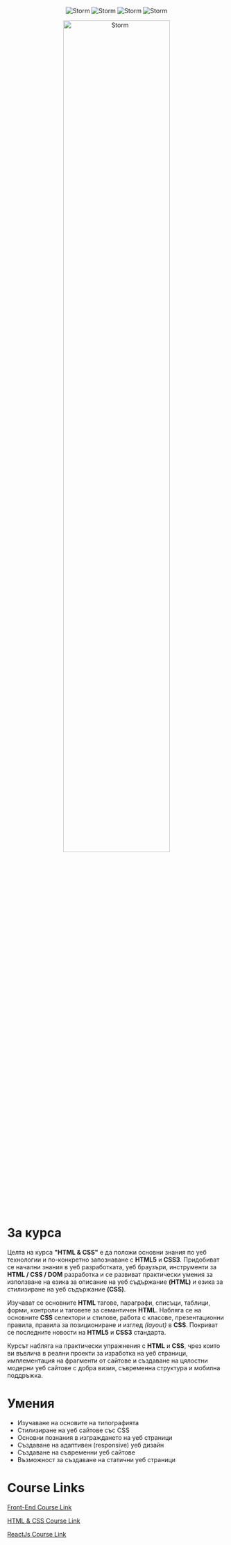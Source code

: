 <p align="center">
  <img src="https://forthebadge.com/images/badges/built-with-love.svg" alt="Storm">
  <img src="https://forthebadge.com/images/badges/uses-js.svg" alt="Storm">
  <img src="https://forthebadge.com/images/badges/uses-html.svg" alt="Storm">
  <img src="https://forthebadge.com/images/badges/60-percent-of-the-time-works-every-time.svg" alt="Storm">
</p>

<p align="center">
  <img width="70%" src="https://nakov.com/wp-content/uploads/2012/03/Software-University-logo-horizontal.png" alt="Storm">
</p>

# За курса

Целта на курса **"HTML & CSS"** е да положи основни знания по уеб технологии и по-конкретно запознаване с **HTML5** и **CSS3**. Придобиват се начални знания в уеб разработката, уеб браузъри, инструменти за **HTML / CSS / DOM** разработка и се развиват практически умения за използване на езика за описание на уеб съдържание **(HTML)** и езика за стилизиране на уеб съдържание **(CSS)**.

Изучават се основните **HTML** тагове, параграфи, списъци, таблици, форми, контроли и таговете за семантичен **HTML**. Набляга се на основните **CSS** селектори и стилове, работа с класове, презентационни правила, правила за позициониране и изглед _(layout)_ в **CSS**. Покриват се последните новости на **HTML5** и **CSS3** стандарта.

Курсът набляга на практически упражнения с **HTML** и **CSS**, чрез които ви въвлича в реални проекти за изработка на уеб страници, имплементация на фрагменти от сайтове и създаване на цялостни модерни уеб сайтове с добра визия, съвременна структура и мобилна поддръжка.

# Умения

- Изучаване на основите на типографията
- Стилизиране на уеб сайтове със CSS
- Основни познания в изграждането на уеб страници
- Създаване на адаптивен (responsive) уеб дизайн
- Създаване на съвременни уеб сайтове
- Възможност за създаване на статични уеб страници

# Course Links

[Front-End Course Link](https://softuni.bg/modules/95/front-end/1304)

[HTML & CSS Course Link](https://softuni.bg/trainings/3530/html-and-css-september-2021/internal)

[ReactJs Course Link](https://softuni.bg/trainings/3497/reactjs-november-2021/internal)
